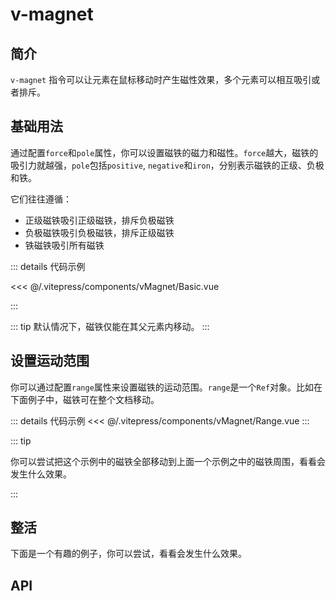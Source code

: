 # v-magnet

## 简介

`v-magnet` 指令可以让元素在鼠标移动时产生磁性效果，多个元素可以相互吸引或者排斥。

## 基础用法

通过配置`force`和`pole`属性，你可以设置磁铁的磁力和磁性。`force`越大，磁铁的吸引力就越强，`pole`包括`positive`, `negative`和`iron`，分别表示磁铁的正级、负极和铁。

它们往往遵循：

- 正级磁铁吸引正级磁铁，排斥负极磁铁
- 负极磁铁吸引负极磁铁，排斥正级磁铁
- 铁磁铁吸引所有磁铁

<Basic />

::: details 代码示例

<<< @/.vitepress/components/vMagnet/Basic.vue

:::

::: tip
默认情况下，磁铁仅能在其父元素内移动。
:::

## 设置运动范围

你可以通过配置`range`属性来设置磁铁的运动范围。`range`是一个`Ref`对象。比如在下面例子中，磁铁可在整个文档移动。

<Range />

::: details 代码示例
<<< @/.vitepress/components/vMagnet/Range.vue
:::

::: tip

你可以尝试把这个示例中的磁铁全部移动到上面一个示例之中的磁铁周围，看看会发生什么效果。

:::

## 整活

下面是一个有趣的例子，你可以尝试，看看会发生什么效果。

<FunDemo />

## API

<ApiTable :data="data" />

<script setup>
import Basic from "../.vitepress/components/vMagnet/Basic.vue"
import Range from "../.vitepress/components/vMagnet/Range.vue"
import FunDemo from "../.vitepress/components/vMagnet/FunDemo.vue"
import ApiTable from "../.vitepress/components/ApiTable.vue"

const data = [
    {
        name: "force",
        type: "number",
        default: "-",
        description: "磁铁的吸引力，其值的大小决定了磁铁的吸引力大小，值越大，磁铁的吸引力越大。",
        required: true
    },
    {
        name: "pole",
        type: "string",
        default: "-",
        description: "磁铁的极性，包括positive, negative和iron。positive表示正级磁铁，negative表示负极磁铁，iron表示铁磁铁。",
        required: true
    },
    {
        name: "range",
        type: "Ref",
        default: "-",
        description: "磁铁的运动范围，其值为一个Ref对象，不设置则默认为父元素。",
        required: false
    }
]
</script>
